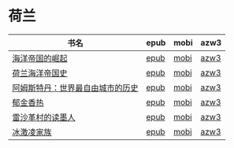 # 荷兰

| 书名 | epub | mobi | azw3 |
| --- | --- | --- | --- |
| [海洋帝国的崛起](http://ct.dalanmei.com/f/31084289-570174743-25a3c0) | [epub](http://ct.dalanmei.com/f/31084289-570174743-25a3c0) | [mobi](http://ct.dalanmei.com/f/31084289-570299922-47bc7b) | [azw3](http://ct.dalanmei.com/f/31084289-570369207-bd9265) |
| [荷兰海洋帝国史](http://ct.dalanmei.com/f/31084289-571728360-ffaaed) | [epub](http://ct.dalanmei.com/f/31084289-571728360-ffaaed) | [mobi](http://ct.dalanmei.com/f/31084289-572088510-710ea2) | [azw3](http://ct.dalanmei.com/f/31084289-572112916-ca0947) |
| [阿姆斯特丹：世界最自由城市的历史](http://ct.dalanmei.com/f/31084289-571550429-933633) | [epub](http://ct.dalanmei.com/f/31084289-571550429-933633) | [mobi](http://ct.dalanmei.com/f/31084289-571848013-27aada) | [azw3](http://ct.dalanmei.com/f/31084289-572201588-e87819) |
| [郁金香热](http://ct.dalanmei.com/f/31084289-571607902-b3773d) | [epub](http://ct.dalanmei.com/f/31084289-571607902-b3773d) | [mobi](http://ct.dalanmei.com/f/31084289-571736133-eb9ccb) | [azw3](http://ct.dalanmei.com/f/31084289-571914276-09a0b9) |
| [雷沙革村的读墨人](http://ct.dalanmei.com/f/31084289-571594206-95ed1c) | [epub](http://ct.dalanmei.com/f/31084289-571594206-95ed1c) | [mobi](http://ct.dalanmei.com/f/31084289-572127582-22a48e) | [azw3](http://ct.dalanmei.com/f/31084289-571984920-54b279) |
| [冰激凌家族](None) | [epub](None) | [mobi](None) | [azw3](None) |
